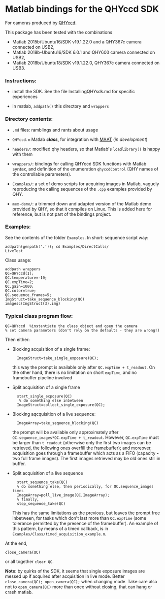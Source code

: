 Matlab bindings for the QHYccd SDK
==================================

For cameras produced by [QHYccd](https://www.qhyccd.com/).

This package has been tested with the combinations

+ Matlab 2015b/Ubuntu16/SDK v19.1.22.0 and a QHY367c camera connected on USB2,
+ Matlab 2018b-Ubuntu16/SDK 6.0.1 and QHY600 camera connected on USB2,
+ Matlab 2018b/Ubuntu18/SDK v19.1.22.0, QHY367c camera connected on USB3.

### Instructions:

+ install the SDK. See the file InstallingQHYsdk.md for specific experiences

+ in matlab, `addpath()` this directory and `wrappers`

### Directory contents:

+  `.md` files: ramblings and rants about usage

+  `QHYccd.m` Matlab ***class***, for integration with [MAAT](https://webhome.weizmann.ac.il/home/eofek/matlab/index.html)
   (*in development*)

+ `headers/`: modified qhy headers, so that Matlab's `loadlibrary()` is happy with them

+ `wrappers/`: bindings for calling QHYccd SDK functions with Matlab syntax, and definition
   of the enumeration `qhyccdControl` (QHY names of the controllable parameters).

+ `Examples/`: a set of demo scripts for acquiring images in Matlab, vaguely reproducing the
   calling sequences of the `.cpp` examples provided by QHY.

+ `mex-demo/`: a trimmed down and adapted version of the Matlab demo provided by QHY,
  so that it compiles on Linux. This is added here for reference, but is not part of the bindings
  project.

### Examples:

See the contents of the folder `Examples`. In short: sequence script way:

    addpath(genpath('.')); cd Examples/DirectCalls/
    LiveTest

Class usage:

    addpath wrappers
    QC=QHYccd(1);
    QC.temperature=-10;
    QC.expTime=2;
    QC.gain=1000;
    QC.color=true;
    QC.sequence_frames=5;
    ImgStruct=take_sequence_blocking(QC)
    imagesc(ImgStruct(3).img)

### Typical class program flow:

    QC=QHYccd  %instantiate the class object and open the camera
    % set camera parameters (don't rely on the defaults - they are wrong!)

Then either:

+ Blocking acquisition of a single frame:

        ImageStruct=take_single_exposure(QC);

    this way the prompt is available only after `QC.expTime + t_readout`. On the other hand,
    there is no limitation on short `expTime`, and no framebuffer pipeline involved

+ Split acquisition of a single frame

        start_single_exposure(QC)
         % do something else inbetween
        ImageStruct=collect_single_exposure(QC);

+ Blocking aqcquisition of a live sequence:

        ImageArray=take_sequence_blocking(QC)

    the prompt will be available only approximately after `QC.sequence_images*QC.expTime + t_readout`.
    However, `QC.expTime` must be larger than `t_readout` (otherwise only the first two images
    can be retrieved, the following ones overfill the framebuffer); and moreover, acquisition
    goes through a framebuffer which acts as a FIFO (capacity ~ two full frame images). The
    first images retrieved may be old ones still in buffer.

+ Split acquisition of a live sequence

        start_sequence_take(QC)
        % do something else, then periodically, for QC.sequence_images times
        ImageArray=poll_live_image(QC,ImageArray);
        % finally,
        stop_sequence_take(QC)

    This has the same limitations as the previous, but leaves the prompt free inbetween, for
    tasks which don't last more than `QC.expTime` (some tolerance permitted by the presence
    of the framebuffer).
    An example of this pattern, by means of a timed callback, is in `Examples/Class/timed_acquisition_example.m`.

At the end,

    close_camera(QC)

or all together `clear QC`.

__Note__: by quirks of the SDK, it seems that single exposure images are messed up if acquired after
acquisition in live mode. Better `close_camera(QC); open_camera(QC);` when changing mode.
Take care also not to `open_camera(QC)` more than once without closing, that can hang or crash matlab.